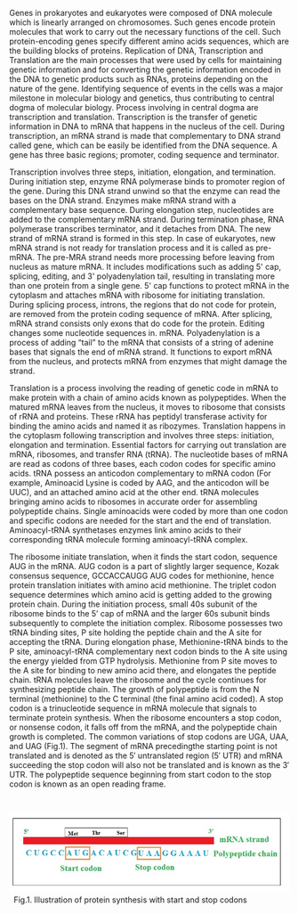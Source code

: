 
Genes in prokaryotes and eukaryotes were composed of DNA molecule which is linearly arranged on chromosomes. Such genes encode protein molecules that work to carry out the necessary functions of the cell. Such protein-encoding genes specify different amino acids sequences, which are the building blocks of proteins. Replication of DNA, Transcription and Translation are the main processes that were used by cells for maintaining genetic information and for converting the genetic information encoded in the DNA to genetic products such as RNAs, proteins depending on the nature of the gene. Identifying sequence of events in the cells was a major milestone in molecular biology and genetics, thus contributing to central dogma of molecular biology. Process involving in central dogma are transcription and translation. Transcription is the transfer of genetic information in DNA to mRNA that happens in the nucleus of the cell. During transcription, an mRNA strand is made that complementary to DNA strand called gene, which can be easily be identified from the DNA sequence. A gene has three basic regions; promoter, coding sequence and terminator. 

Transcription involves three steps, initiation, elongation, and termination. During initiation step, enzyme RNA polymerase binds to promoter region of the gene. During this DNA strand unwind so that the enzyme can read the bases on the DNA strand. Enzymes make mRNA strand with a complementary base sequence. During elongation step, nucleotides are added to the complementary mRNA strand. During termination phase, RNA polymerase transcribes terminator, and it detaches from DNA. The new strand of mRNA strand is formed in this step. In case of eukaryotes, new mRNA strand is not ready for translation process and it is called as pre-mRNA. The pre-MRA strand needs more processing before leaving from nucleus as mature mRNA. It includes modifications such as adding 5' cap, splicing, editing, and 3' polyadenylation tail, resulting in translating more than one protein from a single gene. 5' cap functions to protect mRNA in the cytoplasm and attaches mRNA with ribosome for initiating translation. During splicing process, introns, the regions that do not code for protein, are removed from the protein coding sequence of mRNA. After splicing, mRNA strand consists only exons that do code for the protein. Editing changes some nucleotide sequences in. mRNA.  Polyadenylation is a process of adding “tail” to the mRNA that consists of a string of adenine bases that signals the end of mRNA strand. It functions to export mRNA from the nucleus, and protects mRNA from enzymes that might damage the strand. 

Translation is a process involving the reading of genetic code in mRNA to make protein with a chain of amino acids known as polypeptides.  When the matured mRNA leaves from the nucleus, it moves to ribosome that consists of rRNA and proteins. These rRNA has peptidyl transferase activity for binding the amino acids and named it as ribozymes. Translation happens in the cytoplasm following transcription and involves three steps: initiation, elongation and termination. Essential factors for carrying out translation are mRNA, ribosomes, and transfer RNA (tRNA). The nucleotide bases of mRNA are read as codons of three bases, each codon codes for specific amino acids. tRNA possess an anticodon complementary to mRNA codon (For example, Aminoacid Lysine is coded by AAG, and the anticodon will be UUC),  and an attached amino acid at the other end. tRNA molecules bringing amino acids to ribosomes in accurate order for assembling polypeptide chains. Single aminoacids were coded by more than one codon and specific codons are needed for the start and the end of translation. Aminoacyl-tRNA synthetases enzymes link amino acids to their corresponding tRNA molecule forming aminoacyl-tRNA complex. 

The ribosome initiate translation, when it finds the start codon, sequence AUG in the mRNA.  AUG codon is a part of slightly larger sequence, Kozak consensus sequence, GCCACCAUGG AUG codes for methionine, hence protein translation initiates with amino acid methionine. The triplet codon sequence determines which amino acid is getting added to the growing protein chain. During the initiation process, small 40s subunit of the ribosome binds to the 5’ cap of mRNA and the larger 60s subunit binds subsequently to complete the initiation complex. Ribosome possesses two tRNA binding sites, P site holding the peptide chain and the A site for accepting the tRNA. During elongation phase, Methionine-tRNA binds to the P site, aminoacyl-tRNA complementary next codon binds to the A site using the energy yielded from GTP hydrolysis. Methionine from P site moves to the A site for binding to new amino acid there, and elongates the peptide chain. tRNA molecules leave the ribosome and the cycle continues for synthesizing peptide chain. The growth of polypeptide is from the N terminal (methionine) to the C terminal (the final amino acid coded). A stop codon is a trinucleotide sequence in mRNA molecule that signals to terminate protein synthesis. When the ribosome encounters a stop codon, or nonsense codon, it falls off from the mRNA, and the polypeptide chain growth is completed. The common variations of stop codons are UGA, UAA, and UAG (Fig.1). The segment of mRNA precedingthe starting point is not translated and is denoted as the 5′ untranslated region (5′ UTR) and mRNA succeeding the stop codon will also not be translated and is known as the 3′ UTR. The polypeptide sequence beginning from start codon to the stop codon is known as an open reading frame.
 

&nbsp;
<center><img src="images/1.jpg" title="" /></center>
&nbsp;
Fig.1. Illustration of protein synthesis with start and stop codons
